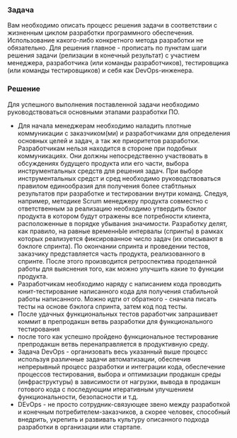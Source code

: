 ### Задача
Вам необходимо описать процесс решения задачи в соответствии с жизненным циклом разработки программного обеспечения. Использование какого-либо конкретного метода разработки не обязательно. Для решения главное - прописать по пунктам шаги решения задачи (релизации в конечный результат) с участием менеджера, разработчика (или команды разработчиков), тестировщика (или команды тестировщиков) и себя как DevOps-инженера. 
### Решение
Для успешного выполнения поставленной задачи необходимо руководствоваться основными этапами разработки ПО. 
- Для начала менеджерам необходимо наладить плотные коммуникации с заказчиком(ми) и разработчиками для определения основных целей и задач, а так же приоритетов разработки. Разработчикам нельзя находится в стороне при подобных коммуникациях. Они должны непосредственно участвовать в обсуждениях будущего продукта или его части, выбора инструментальных средств для решения задач. При выборе инструментальных средст и сред необходимо руководствоваться правилом единообразия для получения более стабтльных результатов при разработке и тестировании внутри команд. Следуя, например, методике Scrum менеджеру продукта совместно с ответственным за реализацию необходимо утвердить бэклог продукта в котором будут отражены все потребности клиента, расположенные в порядке убывания значимости. Разработку делят, как правило, на равные временнЫе интервалы (спринты) в рамках которых реализуется фиксированное число задач (их описывают в бэклоге спринта). По окончании спринта и проведении тестов, заказчику представляется часть продукта, реализованного в спринте. После  этого производится ретроспектива проделанной работы для выяснения того, как можно улучшить какие то функции продукта. 
- Разработчикам необходимо наряду с написанием кода проводить юнит-тестирование написанного кода для получения стабильной работы написанного. Можно идти от обратного - сначала писать тесты на основе бэклога спринта, затем код под тесты.
- После удачных функциональных тестов раработчик запрашивает коммит в препродакшн ветвь разработки для функционального тестирования 
- после того как успешно пройдено функциональное  тестирование препродакшн ветвь перенаправляется в продуктивную среду.
- Задача DevOps - организовать весь указанный выше процесс используя различные задачи автоматизации, обеспечив непрерывный процесс разработки и интеграции кода, обеспечение процессов тестирования, выбора и оптимизации продакшн среды (инфраструктуры) в зависимости от нагрузки, вывода в продакшн готового кода с последующим итеративным улучшением функциональности, безопасности и т.д.
- DEvOps - не просто сотрудник-связующее звено между разработкой и конечным потребителем-заказчиков, а скорее человек, способный внедрить, укрепить и развивать культуру описанного подхода разработки в организации или стартапе.
